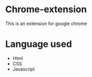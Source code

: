 # Chrome-extension

This is an extension for google chrome

# Language used 
- Html
- CSS
- Javascript
